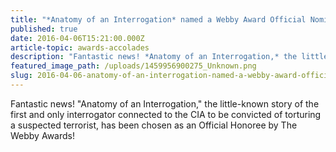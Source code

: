 ```yaml
---
title: "*Anatomy of an Interrogation* named a Webby Award Official Nominee"
published: true
date: 2016-04-06T15:21:00.000Z
article-topic: awards-accolades
description: "Fantastic news! *Anatomy of an Interrogation,* the little-known story of the first and only interrogator connected to the CIA to be convicted of torturing a suspected terrorist, has been chosen as an Official Honoree by The Webby Awards! "
featured_image_path: /uploads/1459956900275_Unknown.png
slug: 2016-04-06-anatomy-of-an-interrogation-named-a-webby-award-official-nominee
---
```


Fantastic news! "Anatomy of an Interrogation," the little-known story of the first and only interrogator connected to the CIA to be convicted of torturing a suspected terrorist, has been chosen as an Official Honoree by The Webby Awards!

